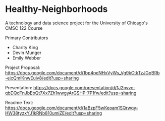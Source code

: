 # Healthy-Neighborhoods

A technology and data science project for the University of Chicago's CMSC 122 Course

Primary Contributors
- Charity King
- Devin Munger
- Emily Webber

Project Proposal:
https://docs.google.com/document/d/1bp4peNHxVyWs_Vg9kCtkTzJGqBRb-ejcQmlKnwEuiv8/edit?usp=sharing

Presentation:
https://docs.google.com/presentation/d/1J2pvvc-qbDQdTnJbEbQt7Xx7Zh1wwgyArGSHP-7P1fw/edit?usp=sharing

Readme Text:
https://docs.google.com/document/d/1aBzpF5wKeoam1SQrwqy-HW38tyzxYJ1kRNb810umiZE/edit?usp=sharing
